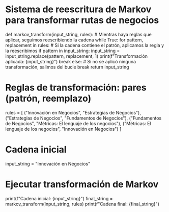 # Sistema de reescritura de Markov para transformar rutas de negocios
def markov_transform(input_string, rules):
    # Mientras haya reglas que aplicar, seguimos reescribiendo la cadena
    while True:
        for pattern, replacement in rules:
            # Si la cadena contiene el patrón, aplicamos la regla y la reescribimos
            if pattern in input_string:
                input_string = input_string.replace(pattern, replacement, 1)
                print(f"Transformación aplicada: {input_string}")
                break
        else:
            # Si no se aplicó ninguna transformación, salimos del bucle
            break
    return input_string

# Reglas de transformación: pares (patrón, reemplazo)
rules = [
    ("Innovación en Negocios", "Estrategias de Negocios"),
    ("Estrategias de Negocios", "Fundamentos de Negocios"),
    ("Fundamentos de Negocios", "Métricas: El lenguaje de los negocios"),
    ("Métricas: El lenguaje de los negocios", "Innovación en Negocios")
]

# Cadena inicial
input_string = "Innovación en Negocios"

# Ejecutar transformación de Markov
print(f"Cadena inicial: {input_string}")
final_string = markov_transform(input_string, rules)
print(f"Cadena final: {final_string}")
